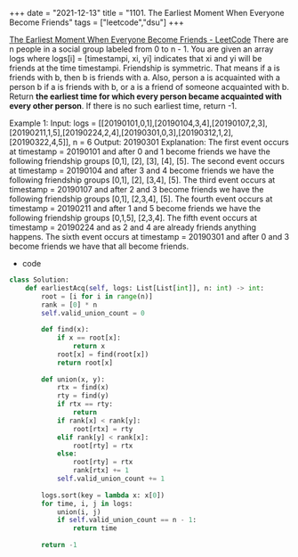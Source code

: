 +++ 
date = "2021-12-13"
title = "1101. The Earliest Moment When Everyone Become Friends"
tags = ["leetcode","dsu"]
+++

[The Earliest Moment When Everyone Become Friends - LeetCode](https://leetcode.com/problems/the-earliest-moment-when-everyone-become-friends/)
There are n people in a social group labeled from 0 to n - 1. You are given an array logs where logs[i] = [timestampi, xi, yi] indicates that xi and yi will be friends at the time timestampi.
Friendship is symmetric. That means if a is friends with b, then b is friends with a. Also, person a is acquainted with a person b if a is friends with b, or a is a friend of someone acquainted with b.
Return __the earliest time for which every person became acquainted with every other person__. If there is no such earliest time, return -1.
 
Example 1:
Input: logs = [[20190101,0,1],[20190104,3,4],[20190107,2,3],[20190211,1,5],[20190224,2,4],[20190301,0,3],[20190312,1,2],[20190322,4,5]], n = 6 Output: 20190301 Explanation: The first event occurs at timestamp = 20190101 and after 0 and 1 become friends we have the following friendship groups [0,1], [2], [3], [4], [5]. The second event occurs at timestamp = 20190104 and after 3 and 4 become friends we have the following friendship groups [0,1], [2], [3,4], [5]. The third event occurs at timestamp = 20190107 and after 2 and 3 become friends we have the following friendship groups [0,1], [2,3,4], [5]. The fourth event occurs at timestamp = 20190211 and after 1 and 5 become friends we have the following friendship groups [0,1,5], [2,3,4]. The fifth event occurs at timestamp = 20190224 and as 2 and 4 are already friends anything happens. The sixth event occurs at timestamp = 20190301 and after 0 and 3 become friends we have that all become friends.

- code
```py
class Solution:
    def earliestAcq(self, logs: List[List[int]], n: int) -> int:
        root = [i for i in range(n)]
        rank = [0] * n
        self.valid_union_count = 0
        
        def find(x):
            if x == root[x]:
                return x
            root[x] = find(root[x])
            return root[x]
        
        def union(x, y):
            rtx = find(x)
            rty = find(y)
            if rtx == rty:
                return
            if rank[x] < rank[y]:
                root[rtx] = rty
            elif rank[y] < rank[x]:
                root[rty] = rtx
            else:
                root[rty] = rtx
                rank[rtx] += 1
            self.valid_union_count += 1
        
        logs.sort(key = lambda x: x[0])
        for time, i, j in logs:
            union(i, j)
            if self.valid_union_count == n - 1:
                return time
        
        return -1
```


